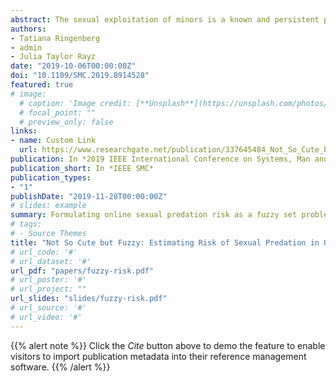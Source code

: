 ```yaml
---
abstract: The sexual exploitation of minors is a known and persistent problem for law enforcement. Assistance in prioritizing cases of sexual exploitation of potentially risky conversations is crucial. While attempts to automatically triage conversations for the risk of sexual exploitation of minors have been attempted in the past, most computational models use features which are not representative of the grooming process that is used by investigators. Accurately annotating an offender corpus for use with machine learning algorithms is difficult because the stages of the grooming process feed into one another and are non-linear. In this paper we propose a method for labeling risk, tied to stages and themes of the grooming process, using fuzzy sets. We develop a neural network model that uses these fuzzy membership functions of each line in a chat as input and predict the risk of interaction.
authors:
- Tatiana Ringenberg
- admin 
- Julia Taylor Rayz
date: "2019-10-06T00:00:00Z"
doi: "10.1109/SMC.2019.8914528"
featured: true
# image:
  # caption: 'Image credit: [**Unsplash**](https://unsplash.com/photos/pLCdAaMFLTE)'
  # focal_point: ""
  # preview_only: false
links:
- name: Custom Link
  url: https://www.researchgate.net/publication/337645484_Not_So_Cute_but_Fuzzy_Estimating_Risk_of_Sexual_Predation_in_Online_Conversations
publication: In *2019 IEEE International Conference on Systems, Man and Cybernetics (SMC)*
publication_short: In *IEEE SMC*
publication_types:
- "1"
publishDate: "2019-11-28T00:00:00Z"
# slides: example
summary: Formulating online sexual predation risk as a fuzzy set problem.
# tags:
# - Source Themes
title: "Not So Cute but Fuzzy: Estimating Risk of Sexual Predation in Online Conversations"
# url_code: '#'
# url_dataset: '#'
url_pdf: "papers/fuzzy-risk.pdf"
# url_poster: '#'
# url_project: ""
url_slides: "slides/fuzzy-risk.pdf"
# url_source: '#'
# url_video: '#'
---
```


{{% alert note %}}
Click the *Cite* button above to demo the feature to enable visitors to import publication metadata into their reference management software.
{{% /alert %}}

